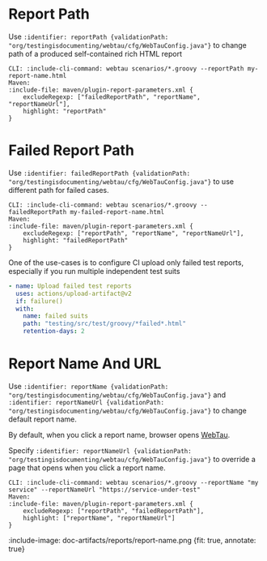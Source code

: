 # Report Path

Use `:identifier: reportPath {validationPath: "org/testingisdocumenting/webtau/cfg/WebTauConfig.java"}` to change 
path of a produced self-contained rich HTML report

```tabs
CLI: :include-cli-command: webtau scenarios/*.groovy --reportPath my-report-name.html
Maven: 
:include-file: maven/plugin-report-parameters.xml {
    excludeRegexp: ["failedReportPath", "reportName", "reportNameUrl"],
    highlight: "reportPath"
}
```

# Failed Report Path

Use `:identifier: failedReportPath {validationPath: "org/testingisdocumenting/webtau/cfg/WebTauConfig.java"}` to 
use different path for failed cases.

```tabs
CLI: :include-cli-command: webtau scenarios/*.groovy --failedReportPath my-failed-report-name.html
Maven: 
:include-file: maven/plugin-report-parameters.xml {
    excludeRegexp: ["reportPath", "reportName", "reportNameUrl"],
    highlight: "failedReportPath"
}
```

One of the use-cases is to configure CI upload only failed test reports, especially if you run multiple independent test suits 

```yaml {title: "GitHub actions upload only failed reports"}
- name: Upload failed test reports
  uses: actions/upload-artifact@v2
  if: failure()
  with:
    name: failed suits 
    path: "testing/src/test/groovy/*failed*.html"
    retention-days: 2
```

# Report Name And URL

Use `:identifier: reportName {validationPath: "org/testingisdocumenting/webtau/cfg/WebTauConfig.java"}` and
`:identifier: reportNameUrl {validationPath: "org/testingisdocumenting/webtau/cfg/WebTauConfig.java"}` to change 
default report name.

By default, when you click a report name, browser opens [WebTau](https://github.com/testingisdocumenting/webtau).

Specify `:identifier: reportNameUrl {validationPath: "org/testingisdocumenting/webtau/cfg/WebTauConfig.java"}` to override a page
that opens when you click a report name.


```tabs
CLI: :include-cli-command: webtau scenarios/*.groovy --reportName "my service" --reportNameUrl "https://service-under-test"
Maven: 
:include-file: maven/plugin-report-parameters.xml {
    excludeRegexp: ["reportPath", "failedReportPath"],
    highlight: ["reportName", "reportNameUrl"]
}
```

:include-image: doc-artifacts/reports/report-name.png {fit: true, annotate: true}
